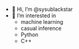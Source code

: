 - 👋 Hi, I’m @sysublackstar
- 👀 I’m interested in 
  -  machine learning
  -  casual inference
  -  Python
  -  C++

<!---
sysublackstar/sysublackstar is a ✨ special ✨ repository because its `README.md` (this file) appears on your GitHub profile.
You can click the Preview link to take a look at your changes.
--->
